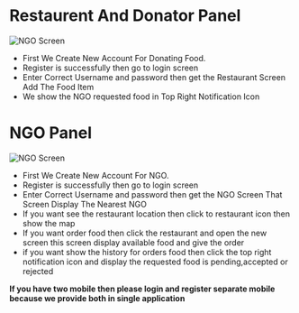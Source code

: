 # Restaurent And Donator  Panel
![NGO Screen](http://jaishreekrishna.me/Raj/FoodArea.png)
  - First We Create New Account For Donating Food.
  - Register is successfully then go to login screen
  - Enter Correct Username and password then get the Restaurant Screen Add The Food Item
  - We show the NGO requested food in Top Right Notification Icon 
  
 # NGO Panel
![NGO Screen](http://jaishreekrishna.me/Foss/public/assets/images/Foss.jpeg)
  - First We Create New Account For NGO.
  - Register is successfully then go to login screen
  - Enter Correct Username and password then get the NGO Screen That Screen Display The Nearest NGO
  - If you want see the restaurant  location then click to restaurant  icon then show the map 
  - If you want order food then click the restaurant and open the new screen this screen display available food and give the order
  - if you want show the history for orders food then click the top right notification icon and display the requested food is pending,accepted or rejected 
  
**If you have two mobile then please login and register separate mobile because we provide both in single application**
